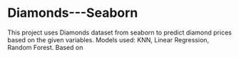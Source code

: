 # Diamonds---Seaborn
This project uses Diamonds dataset from seaborn to predict diamond prices based on the given variables. Models used: KNN, Linear Regression, Random Forest. Based on 

